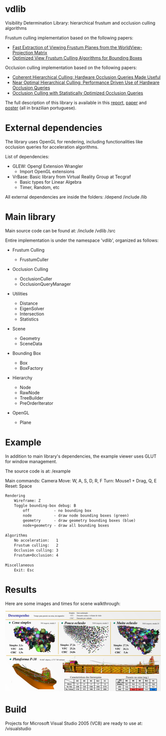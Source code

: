 # vdlib
Visibility Determination Library: hierarchical frustum and occlusion culling algorithms

Frustum culling implementation based on the following papers:
* [Fast Extraction of Viewing Frustum Planes from the WorldView-Projection Matrix](https://www.gamedevs.org/uploads/fast-extraction-viewing-frustum-planes-from-world-view-projection-matrix.pdf)
* [Optimized View Frustum Culling Algorithms for Bounding Boxes](http://www.cse.chalmers.se/~uffe/vfc_bbox.pdf)

Occlusion culling implementation based on the following papers:
* [Coherent Hierarchical Culling: Hardware Occlusion Queries Made Useful](https://www.vrvis.at/publications/pdfs/PB-VRVis-2004-034.pdf)
* [Near Optimal Hierarchical Culling: Performance Driven Use of Hardware Occlusion Queries](http://diglib.eg.org/handle/10.2312/EGWR.EGSR06.207-214)
* [Occlusion Culling with Statistically Optimized Occlusion Queries](https://www.researchgate.net/publication/221546605_Occlusion_Culling_with_Statistically_Optimized_Occlusion_Queries)

The full description of this library is available in this [report](https://github.com/potato3d/vdlib/blob/main/doc/ModelosMassivosRev.pdf), [paper](https://github.com/potato3d/vdlib/blob/main/doc/poster_final.pdf) and [poster](https://github.com/potato3d/vdlib/blob/main/doc/Relatorio_Final_de_Projeto.pdf) (all in brazilian portuguese).

# External dependencies
The library uses OpenGL for rendering, including functionalities like occlusion queries for acceleration algorithms.

List of dependencies:
* GLEW: Opengl Extension Wrangler
  * Import OpenGL extensions
* VrBase: Basic library from Virtual Reality Group at Tecgraf
  * Basic types for Linear Algebra
  * Timer, Random, etc
    
All external dependencies are inside the folders:
    /depend
        /include
        /lib
    
# Main library
Main source code can be found at:
    /include
        /vdlib
    /src

Entire implementation is under the namespace 'vdlib', organized as follows:

* Frustum Culling
  * FrustumCuller

* Occlusion Culling
  * OcclusionCuller
  * OcclusionQueryManager

* Utilities
  * Distance 
  * EigenSolver
  * Intersection
  * Statistics

* Scene
  * Geometry
  * SceneData

* Bounding Box
  * Box
  * BoxFactory

* Hierarchy
  * Node
  * RawNode
  * TreeBuilder
  * PreOrderIterator

* OpenGL
  * Plane

# Example
In addition to main library's dependencies, the example viewer uses GLUT for window management. 

The source code is at:
    /example

Main commands:
    Camera
        Move:  W, A, S, D, R, F
        Turn:  Mouse1 + Drag, Q, E
        Reset: Space
        
    Rendering
        Wireframe: Z
        Toggle bounding-box debug: B
            off           - no bounding box
            node          - draw node bounding boxes (green)
            geometry      - draw geometry bounding boxes (blue)
            node+geometry - draw all bounding boxes
            
    Algorithms
        No acceleration:   1
        Frustum culling:   2
        Occlusion culling: 3
        Frustum+Occlusion: 4
        
    Miscellaneous
        Exit: Esc

# Results

Here are some images and times for scene walkthrough:

![scenes](https://github.com/potato3d/vdlib/blob/main/imgs/scenes.png "Scenes and performance")

# Build
Projects for Microsoft Visual Studio 2005 (VC8) are ready to use at:
    /visualstudio
